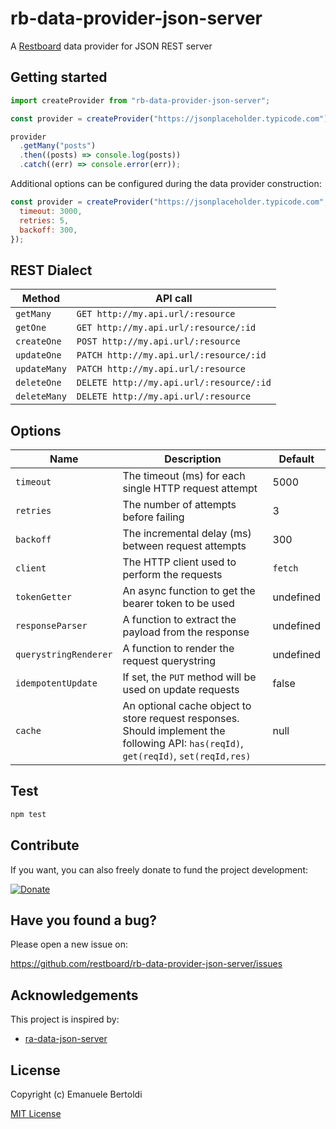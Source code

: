 # rb-data-provider-json-server

A [Restboard](https://restboard.github.io/) data provider for JSON REST server

## Getting started

```js
import createProvider from "rb-data-provider-json-server";

const provider = createProvider("https://jsonplaceholder.typicode.com");

provider
  .getMany("posts")
  .then((posts) => console.log(posts))
  .catch((err) => console.error(err));
```

Additional options can be configured during the data provider construction:

```js
const provider = createProvider("https://jsonplaceholder.typicode.com", {
  timeout: 3000,
  retries: 5,
  backoff: 300,
});
```

## REST Dialect

| Method       | API call                                 |
| ------------ | ---------------------------------------- |
| `getMany`    | `GET http://my.api.url/:resource`        |
| `getOne`     | `GET http://my.api.url/:resource/:id`    |
| `createOne`  | `POST http://my.api.url/:resource`       |
| `updateOne`  | `PATCH http://my.api.url/:resource/:id`  |
| `updateMany` | `PATCH http://my.api.url/:resource`      |
| `deleteOne`  | `DELETE http://my.api.url/:resource/:id` |
| `deleteMany` | `DELETE http://my.api.url/:resource`     |

## Options

| Name                  | Description                                                                                                                           | Default   |
| --------------------- | ------------------------------------------------------------------------------------------------------------------------------------- | --------- |
| `timeout`             | The timeout (ms) for each single HTTP request attempt                                                                                 | 5000      |
| `retries`             | The number of attempts before failing                                                                                                 | 3         |
| `backoff`             | The incremental delay (ms) between request attempts                                                                                   | 300       |
| `client`              | The HTTP client used to perform the requests                                                                                          | `fetch`   |
| `tokenGetter`         | An async function to get the bearer token to be used                                                                                  | undefined |
| `responseParser`      | A function to extract the payload from the response                                                                                   | undefined |
| `querystringRenderer` | A function to render the request querystring                                                                                          | undefined |
| `idempotentUpdate`    | If set, the `PUT` method will be used on update requests                                                                              | false     |
| `cache`               | An optional cache object to store request responses. Should implement the following API: `has(reqId)`, `get(reqId)`, `set(reqId,res)` | null      |

## Test

```bash
npm test
```

## Contribute

If you want, you can also freely donate to fund the project development:

[![Donate](https://www.paypalobjects.com/en_US/i/btn/btn_donate_SM.gif)](https://paypal.me/EBertoldi)

## Have you found a bug?

Please open a new issue on:

<https://github.com/restboard/rb-data-provider-json-server/issues>

## Acknowledgements

This project is inspired by:

- [ra-data-json-server](https://github.com/marmelab/react-admin/tree/master/packages/ra-data-json-server)

## License

Copyright (c) Emanuele Bertoldi

[MIT License](http://en.wikipedia.org/wiki/MIT_License)
